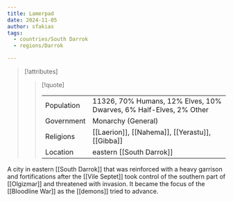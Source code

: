 ```yaml
---
title: Lamerpad
date: 2024-11-05
author: sfakias
tags:
  - countries/South Darrok
  - regions/Darrok

---
```

> [!attributes]
> 
> > [!quote]
> >
> > | | |
> > | --- | --- |
> > | Population | 11326, 70% Humans, 12% Elves, 10% Dwarves, 6% Half-Elves, 2% Other |
> > | Government | Monarchy (General) |
> > | Religions | [[Laerion]], [[Nahema]], [[Yerastu]], [[Gibba]] |
> > | Location | eastern [[South Darrok]] |

A city in eastern [[South Darrok]] that was reinforced with a heavy garrison and fortifications after the [[Vile Septet]] took control of the southern part of [[Olgizmar]] and threatened with invasion. It became the focus of the [[Bloodline War]] as the [[demons]] tried to advance.